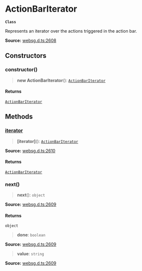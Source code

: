 # ActionBarIterator

**`Class`**

Represents an iterator over the actions triggered in the action bar.

**Source:** [websg.d.ts:2608](https://github.com/thirdroom/thirdroom/blob/4c397b03/packages/websg-types/types/websg.d.ts#L2608)

## Constructors

### constructor()

> **new ActionBarIterator**(): [`ActionBarIterator`](class.ActionBarIterator.md)

#### Returns

[`ActionBarIterator`](class.ActionBarIterator.md)

## Methods

### [iterator]()

> **[iterator]**(): [`ActionBarIterator`](class.ActionBarIterator.md)

**Source:** [websg.d.ts:2610](https://github.com/thirdroom/thirdroom/blob/4c397b03/packages/websg-types/types/websg.d.ts#L2610)

#### Returns

[`ActionBarIterator`](class.ActionBarIterator.md)

### next()

> **next**(): `object`

**Source:** [websg.d.ts:2609](https://github.com/thirdroom/thirdroom/blob/4c397b03/packages/websg-types/types/websg.d.ts#L2609)

#### Returns

`object`

> **done**: `boolean`

**Source:** [websg.d.ts:2609](https://github.com/thirdroom/thirdroom/blob/4c397b03/packages/websg-types/types/websg.d.ts#L2609)

> **value**: `string`

**Source:** [websg.d.ts:2609](https://github.com/thirdroom/thirdroom/blob/4c397b03/packages/websg-types/types/websg.d.ts#L2609)
